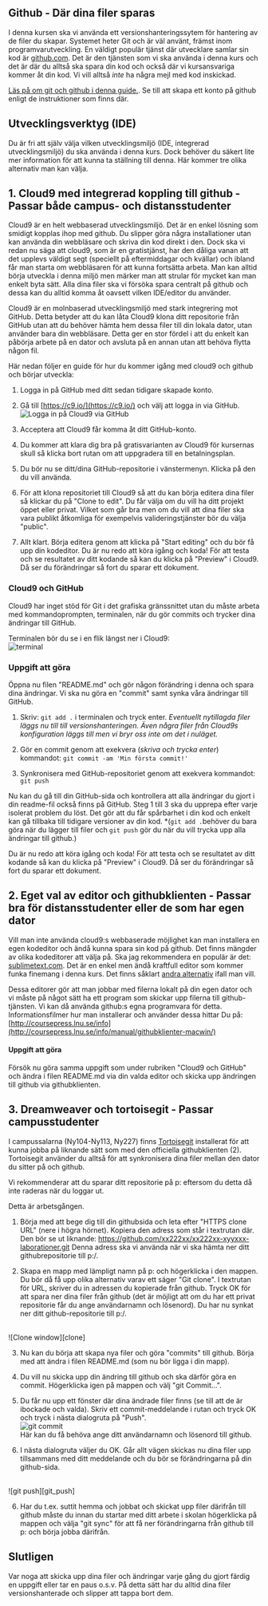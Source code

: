 ## Github - Där dina filer sparas

I denna kursen ska vi använda ett versionshanteringssytem för hantering av de filer du skapar. Systemet heter Git och är väl använt, främst inom programvarutveckling. En väldigt populär tjänst där utvecklare samlar sin kod är [github.com](//github.com). Det är den tjänsten som vi ska använda i denna kurs och det är där du alltså ska spara din kod och också där vi kursansvariga kommer åt din kod. Vi vill alltså *inte* ha några mejl med kod inskickad.

[Läs på om git och github i denna guide.](//coursepress.lnu.se/info/manual/kom-igang-med-github/). Se till att skapa ett konto på github enligt de instruktioner som finns där.  


## Utvecklingsverktyg (IDE)
Du är fri att själv välja vilken utvecklingsmiljö (IDE, integrerad utvecklingsmiljö) du ska använda i denna kurs. Dock behöver du säkert lite mer information för att kunna ta ställning till denna. Här kommer tre olika alternativ man kan välja.

## 1. Cloud9 med integrerad koppling till github - Passar både campus- och distansstudenter
Cloud9 är en helt webbaserad utvecklingsmiljö. Det är en enkel lösning som smidigt kopplas ihop med github. Du slipper göra några installationer utan kan använda din webbläsare och skriva din kod direkt i den. Dock ska vi redan nu säga att cloud9, som är en gratistjänst, har den dåliga vanan att det upplevs väldigt segt (speciellt på eftermiddagar och kvällar) och ibland får man starta om webbläsaren för att kunna fortsätta arbeta. Man kan alltid börja utveckla i denna miljö men märker man att strular för mycket kan man enkelt byta sätt. Alla dina filer ska vi försöka spara centralt på github och dessa kan du alltid komma åt oavsett vilken IDE/editor du använder.

Cloud9 är en molnbaserad utvecklingsmiljö med stark integrering mot GitHub. Detta betyder att du kan låta Cloud9 klona ditt repositorie från GitHub utan att du behöver hämta hem dessa filer till din lokala dator, utan använder bara din webbläsare. Detta ger en stor fördel i att du enkelt kan påbörja arbete på en dator och avsluta på en annan utan att behöva flytta någon fil.

Här nedan följer en guide för hur du kommer igång med cloud9 och github och börjar utveckla:

1. Logga in på GitHub med ditt sedan tidigare skapade konto. 

2. Gå till [https://c9.io/](https://c9.io/) och välj att logga in via GitHub.<br />
	![Logga in på Cloud9 via GitHub][c9-login]

3. Acceptera att Cloud9 får komma åt ditt GitHub-konto.

4. Du kommer att klara dig bra på gratisvarianten av Cloud9 för kursernas skull så klicka bort rutan om att uppgradera till en betalningsplan.

5. Du bör nu se ditt/dina GitHub-repositorie i vänstermenyn. Klicka på den du vill använda.

6. För att klona repositoriet till Cloud9 så att du kan börja editera dina filer så klickar du på "Clone to edit". Du får välja om du vill ha ditt projekt öppet eller privat. Vilket som går bra men om du vill att dina filer ska vara publikt åtkomliga för exempelvis valideringstjänster bör du välja "public".

7. Allt klart. Börja editera genom att klicka på "Start editing" och du bör få upp din kodeditor. Du är nu redo att köra igång och koda! För att testa och se resultatet av ditt kodande så kan du klicka på "Preview" i Cloud9. Då ser du förändringar så fort du sparar ett dokument.


### Cloud9 och GitHub
Cloud9 har inget stöd för Git i det grafiska gränssnittet utan du måste arbeta med kommandoprompten, terminalen, när du gör commits och trycker dina ändringar till GitHub. 

Terminalen bör du se i en flik längst ner i Cloud9:
<br />
![terminal](https://raw.github.com/1dv435/Kursmaterial/master/Laborationer/pics/c9-terminal.png)

### Uppgift att göra
Öppna nu filen "README.md" och gör någon förändring i denna och spara dina ändringar.
Vi ska nu göra en "commit" samt synka våra ändringar till GitHub. 

1. Skriv: `git add .` i terminalen och tryck enter. *Eventuellt nytillagda filer läggs nu till till versionshanteringen. Även några filer från Cloud9s konfiguration läggs till men vi bryr oss inte om det i nuläget.*

2. Gör en commit genom att exekvera (*skriva och trycka enter*) kommandot: `git commit -am 'Min första commit!'`

3. Synkronisera med GitHub-repositoriet genom att exekvera kommandot: `git push`

Nu kan du gå till din GitHub-sida och kontrollera att alla ändringar du gjort i din readme-fil också finns på GitHub. 
Steg 1 till 3 ska du upprepa efter varje isolerat problem du löst. Det gör att du får spårbarhet i din kod och enkelt kan gå tillbaka till tidigare versioner av din kod. *(`git add .`behöver du bara göra när du lägger till filer och `git push` gör du när du vill trycka upp alla ändringar till github.)

Du är nu redo att köra igång och koda! För att testa och se resultatet av ditt kodande så kan du klicka på "Preview" i Cloud9. Då ser du förändringar så fort du sparar ett dokument.

## 2. Eget val av editor och githubklienten - Passar bra för distansstudenter eller de som har egen dator
Vill man inte använda cloud9:s webbaserade möjlighet kan man installera en egen kodeditor och ändå kunna spara sin kod på github. Det finns mängder av olika kodeditorer att välja på. Ska jag rekommendera en populär är det:
[sublimetext.com](sublimetext.com). Det är en enkel men ändå kraftfull editor som kommer funka finemang i denna kurs.
Det finns såklart [andra alternativ](http://alternativeto.net/software/sublime-text) ifall man vill.

Dessa editorer gör att man jobbar med filerna lokalt på din egen dator och vi måste på något sätt ha ett program som skickar upp filerna till github-tjänsten. Vi kan då använda github:s egna programvara för detta.
Informationsfilmer hur man installerar och använder dessa hittar Du på:
[http://coursepress.lnu.se/info](http://coursepress.lnu.se/info/manual/githubklienter-macwin/)

#### Uppgift att göra
Försök nu göra samma uppgift som under rubriken "Cloud9 och GitHub" och ändra i filen README.md via din valda editor och skicka upp ändringen till github via githubklienten.

## 3. Dreamweaver och tortoisegit - Passar campusstudenter
I campussalarna (Ny104-Ny113, Ny227) finns [Tortoisegit](https://code.google.com/p/tortoisegit/) installerat för att kunna jobba på liknande sätt som med den officiella githubklienten (2). Tortoisegit använder du alltså för att synkronisera dina filer mellan den dator du sitter på och github.

Vi rekommenderar att du sparar ditt repositorie på p: eftersom du detta då inte raderas när du loggar ut. 

Detta är arbetsgången.

1. Börja med att bege dig till din githubsida och leta efter "HTTPS clone URL" (nere i högra hörnet). Kopiera den adress som står i textrutan där. Den bör se ut liknande: https://github.com/xx222xx/xx222xx-xyyxxx-laborationer.git
Denna adress ska vi använda när vi ska hämta ner ditt githubrepositorie till p:/. 
	
2. Skapa en mapp med lämpligt namn på p: och högerklicka i den mappen. Du bör då få upp olika alternativ varav ett säger "Git clone". I textrutan för URL, skriver du in adressen du kopierade från github. Tryck OK för att spara ner dina filer från github (det är möjligt att om du har ett privat repositorie får du ange användarnamn och lösenord). Du har nu synkat ner ditt github-repositorie till p:/.
<br />
![Clone window][clone]

3. Nu kan du börja att skapa nya filer och göra "commits" till github. Börja med att ändra i filen README.md (som nu bör ligga i din mapp).

4. Du vill nu skicka upp din ändring till github och ska därför göra en commit.  Högerklicka igen på mappen och välj "git Commit...". 

5. Du får nu upp ett fönster där dina ändrade filer finns (se till att de är ibockade och valda). Skriv ett commit-meddelande i rutan och tryck OK och tryck i nästa dialogruta på "Push".
	<br />
	![git commit][git_commit]
	<br />
	Här kan du få behöva ange ditt användarnamn och lösenord till github. 

6. I nästa dialogruta väljer du OK. Går allt vägen skickas nu dina filer upp tillsammans med ditt meddelande och du bör se förändringarna på din github-sida.
<br />
![git push][git_push]

6. Har du t.ex. suttit hemma och jobbat och skickat upp filer därifrån till github måste du innan du startar med ditt arbete i skolan högerklicka på mappen och välja "git sync" för att få ner förändringarna från github till p: och börja jobba därifrån.

## Slutligen
Var noga att skicka upp dina filer och ändringar varje gång du  gjort färdig en uppgift eller tar en paus o.s.v. På detta sätt har du alltid dina filer versionshanterade och slipper att tappa bort dem.


[clone]: https://raw.github.com/1dv435/Kursmaterial/master/Laborationer/pics/clone_tort.PNG

[git_commit]: https://raw.github.com/1dv435/Kursmaterial/master/Laborationer/pics/git_commit_tort.PNG

[git_push]: https://raw.github.com/1dv435/Kursmaterial/master/Laborationer/pics/git_push_tort.PNG

[github-add-repro]: https://github.com/1dv435/Kursmaterial/raw/master/Laborationer/pics/github-add-repro.png

[github-add-user]: https://github.com/1dv435/Kursmaterial/raw/master/Laborationer/pics/github-add-user.png

[github-add-ghpages]: https://github.com/1dv435/Kursmaterial/raw/master/Laborationer/pics/github-add-ghpages.png

[github-default-branch]: https://github.com/1dv435/Kursmaterial/raw/master/Laborationer/pics/github-default-branch.png

[github-release]: https://github.com/1dv435/Kursmaterial/raw/master/Laborationer/pics/github-release.png

[github-deletemaster]: https://github.com/1dv435/Kursmaterial/raw/master/Laborationer/pics/github-deletemaster.png

[c9-login]: https://raw.github.com/1dv435/Kursmaterial/master/Laborationer/pics/c9-login.png
